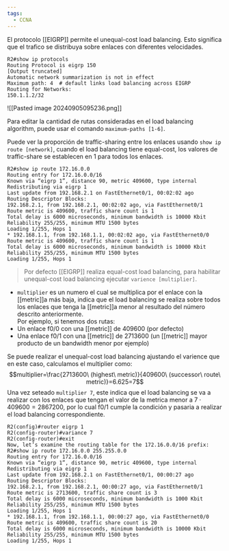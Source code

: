 ```yaml
---
tags:
  - CCNA
---
```

El protocolo [[EIGRP]] permite el unequal-cost load balancing. Esto significa que el trafico se distribuya sobre enlaces con diferentes velocidades. 

``` 
R2#show ip protocols
Routing Protocol is eigrp 150
[Output truncated]
Automatic network summarization is not in effect
Maximum path: 4  # default links load balancing across EIGRP 
Routing for Networks:
150.1.1.2/32
```

![[Pasted image 20240905095236.png]]

Para editar la cantidad de rutas consideradas en el load balancing algorithm, puede usar el comando `maximum-paths [1-6]`.

Puede ver la proporción de traffic-sharing entre los enlaces usando `show ip route [network]`, cuando el load balancing tiene equal-cost, los valores de traffic-share se establecen en 1 para todos los enlaces.

``` 
R2#show ip route 172.16.0.0
Routing entry for 172.16.0.0/16
Known via “eigrp 1”, distance 90, metric 409600, type internal
Redistributing via eigrp 1
Last update from 192.168.2.1 on FastEthernet0/1, 00:02:02 ago
Routing Descriptor Blocks:
192.168.2.1, from 192.168.2.1, 00:02:02 ago, via FastEthernet0/1
Route metric is 409600, traffic share count is 1
Total delay is 6000 microseconds, minimum bandwidth is 10000 Kbit
Reliability 255/255, minimum MTU 1500 bytes
Loading 1/255, Hops 1
* 192.168.1.1, from 192.168.1.1, 00:02:02 ago, via FastEthernet0/0
Route metric is 409600, traffic share count is 1
Total delay is 6000 microseconds, minimum bandwidth is 10000 Kbit
Reliability 255/255, minimum MTU 1500 bytes
Loading 1/255, Hops 1
```

> Por defecto [[EIGRP]] realiza equal-cost load balancing, para habilitar unequal-cost load balancing ejecutar `varience [multiplier]`.
- `multiplier` es un numero el cual se multiplica por el enlace con la [[metric]]a más baja, indica que el load balancing se realiza sobre todos los enlaces que tenga la [[metric]]a  menor al resultado del número descrito anteriormente. 
\
Por ejemplo, si tenemos dos rutas:
- Un enlace f0/0 con una [[metric]] de 409600 (por defecto)
- Una enlace f0/1 con una [[metric]] de 2713600 (un [[metric]] mayor producto de un bandwidth menor por ejemplo)

Se puede realizar el unequal-cost load balancing ajustando el varience que en este caso, calculamos el multiplier como: $$multiplier=\frac{2713600\ (highest\ metric)}{409600\ (successor\ route\ metric)}=6.625=7$$
Una vez seteado `multiplier 7`, este indica que el load balancing se va a realizar con los enlaces que tengan el valor de la metrica menor a $7\cdot 409600=2867200$, por lo cual f0/1 cumple la condición y pasaria a realizar el load balancing correspondiente. 

```
R2(config)#router eigrp 1
R2(config-router)#variance 7
R2(config-router)#exit
Now, let’s examine the routing table for the 172.16.0.0/16 prefix:
R2#show ip route 172.16.0.0 255.255.0.0
Routing entry for 172.16.0.0/16
Known via “eigrp 1”, distance 90, metric 409600, type internal
Redistributing via eigrp 1
Last update from 192.168.2.1 on FastEthernet0/1, 00:00:27 ago
Routing Descriptor Blocks:
192.168.2.1, from 192.168.2.1, 00:00:27 ago, via FastEthernet0/1
Route metric is 2713600, traffic share count is 3
Total delay is 6000 microseconds, minimum bandwidth is 1000 Kbit
Reliability 255/255, minimum MTU 1500 bytes
Loading 1/255, Hops 1
* 192.168.1.1, from 192.168.1.1, 00:00:27 ago, via FastEthernet0/0
Route metric is 409600, traffic share count is 20
Total delay is 6000 microseconds, minimum bandwidth is 10000 Kbit
Reliability 255/255, minimum MTU 1500 bytes
Loading 1/255, Hops 1
```